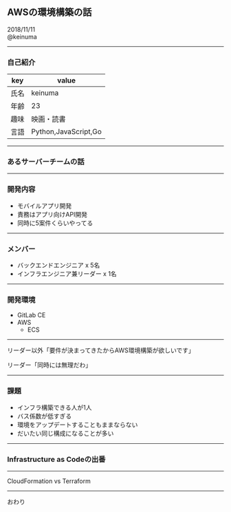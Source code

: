 ## AWSの環境構築の話

2018/11/11  
@keinuma

---

### 自己紹介

| key | value |
| --- | --- |
| 氏名 | keinuma |
| 年齢 | 23 |
| 趣味 | 映画・読書 |
| 言語 | Python,JavaScript,Go |

---

### あるサーバーチームの話

---

### 開発内容
- モバイルアプリ開発
- 責務はアプリ向けAPI開発
- 同時に5案件くらいやってる

---

### メンバー
- バックエンドエンジニア x 5名
- インフラエンジニア兼リーダー x 1名

---

### 開発環境
- GitLab CE
- AWS
  - ECS

---

リーダー以外「要件が決まってきたからAWS環境構築が欲しいです」  
  
リーダー「同時には無理だわ」

---

### 課題
- インフラ構築できる人が1人
- バス係数が低すぎる
- 環境をアップデートすることもままならない
- だいたい同じ構成になることが多い

---

### Infrastructure as Codeの出番

---

CloudFormation vs Terraform

---

おわり

